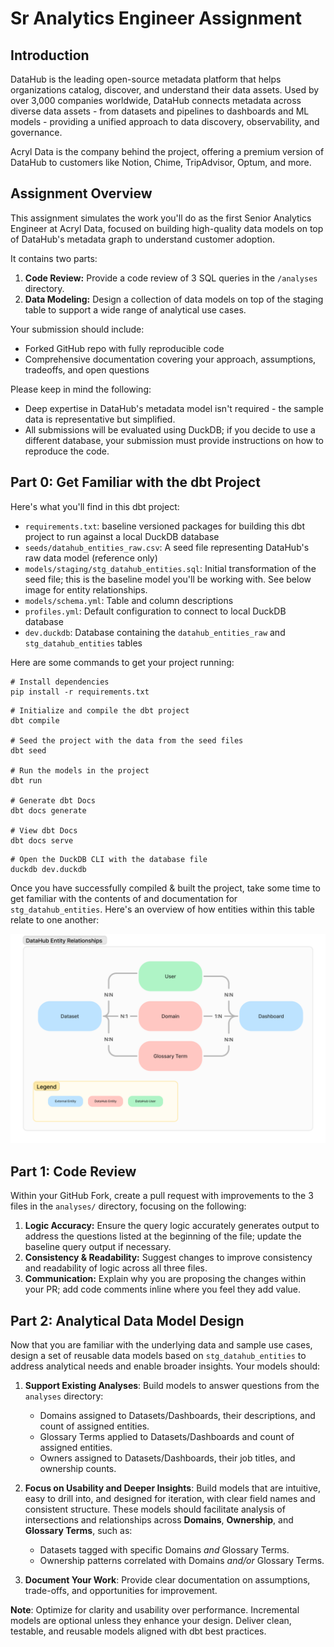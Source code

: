 # Sr Analytics Engineer Assignment

## Introduction
DataHub is the leading open-source metadata platform that helps organizations catalog, discover, and understand their data assets. Used by over 3,000 companies worldwide, DataHub connects metadata across diverse data assets - from datasets and pipelines to dashboards and ML models - providing a unified approach to data discovery, observability, and governance.

Acryl Data is the company behind the project, offering a premium version of DataHub to customers like Notion, Chime, TripAdvisor, Optum, and more. 

## Assignment Overview

This assignment simulates the work you'll do as the first Senior Analytics Engineer at Acryl Data, focused on building high-quality data models on top of DataHub's metadata graph to understand customer adoption.

It contains two parts:

1. **Code Review:** Provide a code review of 3 SQL queries in the `/analyses` directory.
2. **Data Modeling:** Design a collection of data models on top of the staging table to support a wide range of analytical use cases.

Your submission should include:
- Forked GitHub repo with fully reproducible code
- Comprehensive documentation covering your approach, assumptions, tradeoffs, and open questions

Please keep in mind the following:
- Deep expertise in DataHub's metadata model isn't required - the sample data is representative but simplified.
- All submissions will be evaluated using DuckDB; if you decide to use a different database, your submission must provide instructions on how to reproduce the code.

## Part 0: Get Familiar with the dbt Project

Here's what you'll find in this dbt project:

- `requirements.txt`: baseline versioned packages for building this dbt project to run against a local DuckDB database
- `seeds/datahub_entities_raw.csv`: A seed file representing DataHub's raw data model (reference only)
- `models/staging/stg_datahub_entities.sql`: Initial transformation of the seed file; this is the baseline model you'll be working with. See below image for entity relationships.
- `models/schema.yml`: Table and column descriptions
- `profiles.yml`: Default configuration to connect to local DuckDB database
- `dev.duckdb`: Database containing the `datahub_entities_raw` and `stg_datahub_entities` tables

Here are some commands to get your project running:

```
# Install dependencies
pip install -r requirements.txt
```

```
# Initialize and compile the dbt project
dbt compile

# Seed the project with the data from the seed files
dbt seed

# Run the models in the project
dbt run

# Generate dbt Docs
dbt docs generate

# View dbt Docs
dbt docs serve
```

```
# Open the DuckDB CLI with the database file
duckdb dev.duckdb
```

Once you have successfully compiled & built the project, take some time to get familiar with the contents of and documentation for `stg_datahub_entities`. Here's an overview of how entities within this table relate to one another:

![](imgs/datahub-entity-relationships.png)

## Part 1: Code Review

Within your GitHub Fork, create a pull request with improvements to the 3 files in the `analyses/` directory, focusing on the following:

1. **Logic Accuracy:** Ensure the query logic accurately generates output to address the questions listed at the beginning of the file; update the baseline query output if necessary.
2. **Consistency & Readability:** Suggest changes to improve consistency and readability of logic across all three files.
3. **Communication:** Explain why you are proposing the changes within your PR; add code comments inline where you feel they add value.

## Part 2: Analytical Data Model Design

Now that you are familiar with the underlying data and sample use cases, design a set of reusable data models based on `stg_datahub_entities` to address analytical needs and enable broader insights. Your models should:

1. **Support Existing Analyses**: Build models to answer questions from the `analyses` directory:
   - Domains assigned to Datasets/Dashboards, their descriptions, and count of assigned entities.
   - Glossary Terms applied to Datasets/Dashboards and count of assigned entities.
   - Owners assigned to Datasets/Dashboards, their job titles, and ownership counts.

2. **Focus on Usability and Deeper Insights**: Build models that are intuitive, easy to drill into, and designed for iteration, with clear field names and consistent structure. These models should facilitate analysis of intersections and relationships across **Domains**, **Ownership**, and **Glossary Terms**, such as:
   - Datasets tagged with specific Domains _and_ Glossary Terms.
   - Ownership patterns correlated with Domains _and/or_ Glossary Terms.

3. **Document Your Work**: Provide clear documentation on assumptions, trade-offs, and opportunities for improvement.

**Note**: Optimize for clarity and usability over performance. Incremental models are optional unless they enhance your design. Deliver clean, testable, and reusable models aligned with dbt best practices.